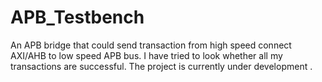 # APB_Testbench

An APB bridge that could send transaction from high speed connect AXI/AHB to low speed APB bus. I have tried to look whether all my transactions are successful.
The project is currently under development .

